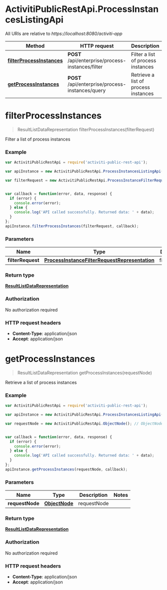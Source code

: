 # ActivitiPublicRestApi.ProcessInstancesListingApi

All URIs are relative to *https://localhost:8080/activiti-app*

Method | HTTP request | Description
------------- | ------------- | -------------
[**filterProcessInstances**](ProcessInstancesListingApi.md#filterProcessInstances) | **POST** /api/enterprise/process-instances/filter | Filter a list of process instances
[**getProcessInstances**](ProcessInstancesListingApi.md#getProcessInstances) | **POST** /api/enterprise/process-instances/query | Retrieve a list of process instances


<a name="filterProcessInstances"></a>
# **filterProcessInstances**
> ResultListDataRepresentation filterProcessInstances(filterRequest)

Filter a list of process instances

### Example
```javascript
var ActivitiPublicRestApi = require('activiti-public-rest-api');

var apiInstance = new ActivitiPublicRestApi.ProcessInstancesListingApi();

var filterRequest = new ActivitiPublicRestApi.ProcessInstanceFilterRequestRepresentation(); // ProcessInstanceFilterRequestRepresentation | filterRequest


var callback = function(error, data, response) {
  if (error) {
    console.error(error);
  } else {
    console.log('API called successfully. Returned data: ' + data);
  }
};
apiInstance.filterProcessInstances(filterRequest, callback);
```

### Parameters

Name | Type | Description  | Notes
------------- | ------------- | ------------- | -------------
 **filterRequest** | [**ProcessInstanceFilterRequestRepresentation**](ProcessInstanceFilterRequestRepresentation.md)| filterRequest | 

### Return type

[**ResultListDataRepresentation**](ResultListDataRepresentation.md)

### Authorization

No authorization required

### HTTP request headers

 - **Content-Type**: application/json
 - **Accept**: application/json

<a name="getProcessInstances"></a>
# **getProcessInstances**
> ResultListDataRepresentation getProcessInstances(requestNode)

Retrieve a list of process instances

### Example
```javascript
var ActivitiPublicRestApi = require('activiti-public-rest-api');

var apiInstance = new ActivitiPublicRestApi.ProcessInstancesListingApi();

var requestNode = new ActivitiPublicRestApi.ObjectNode(); // ObjectNode | requestNode


var callback = function(error, data, response) {
  if (error) {
    console.error(error);
  } else {
    console.log('API called successfully. Returned data: ' + data);
  }
};
apiInstance.getProcessInstances(requestNode, callback);
```

### Parameters

Name | Type | Description  | Notes
------------- | ------------- | ------------- | -------------
 **requestNode** | [**ObjectNode**](ObjectNode.md)| requestNode | 

### Return type

[**ResultListDataRepresentation**](ResultListDataRepresentation.md)

### Authorization

No authorization required

### HTTP request headers

 - **Content-Type**: application/json
 - **Accept**: application/json

